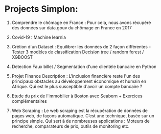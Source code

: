 # Projects Simplon: 

1. Comprendre le chômage en France :
 Pour cela, nous avons récupéré des données sur data.gouv du chômage en France en 2017

2. Covid-19 :
 Machine learnia

3. Crétion d'un Dataset :
 Equilibrer les données de 2 façon différentes -
 Tester 3 modèles de classification
 Decision tree / random forest / XGBOOST

4. Detection Faux billet / Segmentation d'une clientèle bancaire en Python

5. Projet Finance Description : 
  L'inclusion financière reste l'un des principaux obstacles au développement économique et humain en Afrique.
  Qui est le plus susceptible d'avoir un compte bancaire ?

6. Etude du prix de l'immobilier à Boston avec Seaborn + Exercices complémentaires 

7. Web Scraping :
  Le web scraping est la récupération de données de pages web, de façons automatique. C’est une technique, basée sur un principe simple. Qui sert à de nombreuses applications : Moteurs de recherche, comparateurs de prix, outils de monitoring etc.
